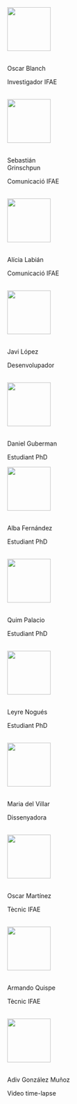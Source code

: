 <div class="row">
   <div class="col-md-3 col-xs-4">
      <img src="/img/people/blanch.png" class="image-responsive" width="100">
     <br><br>
     <p class="tagline">Oscar Blanch</p>
     <p class="description">Investigador IFAE</p>
     <br>
   </div>
   <div class="col-md-3 col-xs-4">
      <img src="/img/people/sebastian.png" class="image-responsive" width="100">
     <br><br>
     <p class="tagline">Sebastián <br>Grinschpun</p>
     <p class="description">Comunicació IFAE</p>
     <br>
   </div>
   <div class="col-md-3 col-xs-4">
      <img src="/img/people/alicia.png" class="image-responsive" width="100">
     <br><br>
     <p class="tagline">Alícia Labián</p>
     <p class="description">Comunicació IFAE</p>
     <br>
   </div>
   <div class="col-md-3 col-xs-4">
      <img src="/img/people/javi_lopez.jpg" class="image-responsive" width="100">
     <br><br>
     <p class="tagline">Javi López</p>
     <p class="description">Desenvolupador</p>
     <br>
   </div>
 </div>

   <div class="row">
   <div class="col-md-3 col-xs-4">
      <img src="/img/people/daniel.png" class="image-responsive" width="100">
      <br><br>
     <p class="tagline">Daniel Guberman</p>
     <p class="description">Estudiant PhD</p>
   </div>
   <div class="col-md-3 col-xs-4">
      <img src="/img/people/alba.png" class="image-responsive" width="100">
      <br><br>
     <p class="tagline">Alba Fernández</p>
     <p class="description">Estudiant PhD</p>
     <br>
   </div>
   <div class="col-md-3 col-xs-4">
      <img src="/img/people/quim.png" class="image-responsive" width="100">
      <br><br>
      <p class="tagline">Quim Palacio</p>
      <p class="description">Estudiant PhD</p>
      <br>

   </div>
   <div class="col-md-3 col-xs-4">
      <img src="/img/people/leyre.png" class="image-responsive" width="100">
      <br><br>
      <p class="tagline">Leyre Nogués</p>
      <p class="description">Estudiant PhD</p>
      <br>
   </div>
   </div>



   <div class="row">
   <div class="col-md-3 col-xs-4">
      <img src="/img/people/delvillar.png" class="image-responsive" width="100">
       <br><br>
     <p class="tagline">Maria del Villar</p>
     <p class="description">Dissenyadora</p>
     <br>
   </div>
   <div class="col-md-3 col-xs-4">
      <img src="/img/people/oscar_mart.png" class="image-responsive" width="100">
       <br><br>
     <p class="tagline">Oscar Martínez</p>
     <p class="description">Tècnic IFAE</p>
     <br>
   </div>
   <div class="col-md-3 col-xs-4">
      <img src="/img/people/armando.png" class="image-responsive" width="100">
       <br><br>
     <p class="tagline">Armando Quispe</p>
     <p class="description">Tècnic IFAE</p>
     <br>
   </div>
   <div class="col-md-3 col-xs-4">
      <img src="/img/people/adiv.png" class="image-responsive" width="100">
       <br><br>
     <p class="tagline">Adiv González Muñoz</p>
     <p class="description">Video time-lapse</p>
     <br>
   </div>
   </div>
